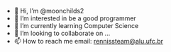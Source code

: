 - 👋 Hi, I’m @moonchilds2
- 👀 I’m interested in be a good programmer
- 🌱 I’m currently learning Computer Science
- 💞️ I’m looking to collaborate on ...
- 📫 How to reach me email: rennissteam@alu.ufc.br

<!---
moonchilds2/moonchilds2 is a ✨ special ✨ repository because its `README.md` (this file) appears on your GitHub profile.
You can click the Preview link to take a look at your changes.
--->
